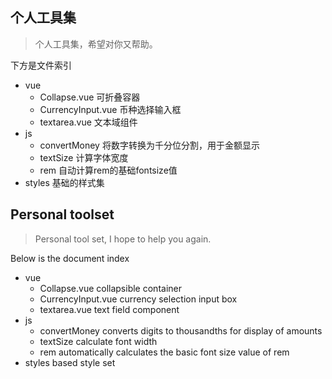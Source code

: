 ## 个人工具集

> 个人工具集，希望对你又帮助。

下方是文件索引

- vue
  - Collapse.vue            可折叠容器
  - CurrencyInput.vue       币种选择输入框
  - textarea.vue            文本域组件
- js
  - convertMoney            将数字转换为千分位分割，用于金额显示
  - textSize                计算字体宽度
  - rem                     自动计算rem的基础fontsize值
- styles                    基础的样式集


## Personal toolset

> Personal tool set, I hope to help you again.

Below is the document index

- vue
   - Collapse.vue collapsible container
   - CurrencyInput.vue currency selection input box
   - textarea.vue text field component
- js
   - convertMoney converts digits to thousandths for display of amounts
   - textSize calculate font width
   - rem automatically calculates the basic font size value of rem
- styles based style set